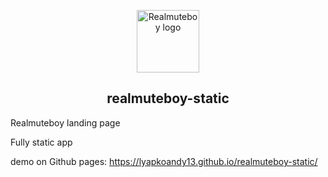 <p align="center"><a href="https://lyapkoandy13.github.io/realmuteboy-static/" target="_blank" rel="noopener noreferrer"><img width="100" src="https://decisive-apogee-250410.appspot.com/static/realmuteboy/img/favicon.ico" alt="Realmuteboy logo"></a></p>
<h2 align="center">realmuteboy-static</h2>

Realmuteboy landing page

Fully static app

demo on Github pages: https://lyapkoandy13.github.io/realmuteboy-static/
